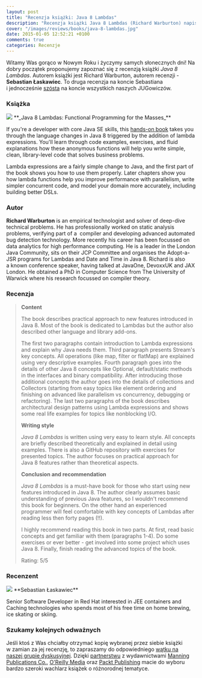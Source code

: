```yaml
---
layout: post
title: "Recenzja książki: Java 8 Lambdas"
description: "Recenzja książki Java 8 Lambdas (Richard Warburton) napisana przez Sebastiana Łaskawca."
cover: "/images/reviews/books/java-8-lambdas.jpg"
date: 2015-01-05 12:52:21 +0100
comments: true
categories: Recenzje
---
```

Witamy Was gorąco w&nbsp;Nowym Roku i&nbsp;życzymy samych słonecznych dni! Na dobry początek proponujemy zapoznać się z&nbsp;recenzją książki _Java 8 Lambdas_. Autorem książki jest Richard Warburton, autorem recenzji - **Sebastian Łaskawiec**. To druga recenzja na koncie Sebastiana i&nbsp;jednocześnie <a href="{{ root_url }}/news/categories/recenzje/">szósta</a> na koncie wszystkich naszych JUGowiczów.

<!--more-->

### Książka
<img class="no-border book-cover" src="{{ root_url }}/images/reviews/books/java-8-lambdas.jpg" />
**_Java 8 Lambdas: Functional Programming for the Masses_**

If you're a&nbsp;developer with core Java SE skills, this <a href="http://shop.oreilly.com/product/0636920030713.do" target="_blank">hands-on book</a> takes you through the language changes in Java 8 triggered by the addition of lambda expressions. You'll learn through code examples, exercises, and fluid explanations how these anonymous functions will help you write simple, clean, library-level code that solves business problems.

Lambda expressions are a&nbsp;fairly simple change to Java, and the first part of the book shows you how to use them properly. Later chapters show you how lambda functions help you improve performance with parallelism, write simpler concurrent code, and model your domain more accurately, including building better DSLs.

<span class="clearfix"></span>

### Autor
**Richard Warburton** is an empirical technologist and solver of deep-dive technical problems. He has professionally worked on static analysis problems, verifying part of a&nbsp; compiler and developing advanced automated bug detection technology. More recently his career has been focussed on data analytics for high performance computing. He is a&nbsp;leader in the London Java Community, sits on their JCP Committee and organises the Adopt-a-JSR programs for Lambdas and Date and Time in Java&nbsp;8. Richard is also a&nbsp;known conference speaker, having talked at JavaOne, DevoxxUK and JAX London. He obtained a&nbsp;PhD in Computer Science from The University of Warwick where his research focussed on compiler theory.

### Recenzja
<blockquote>
  <p>
  	<strong>Content</strong>
  </p>
  <p>
    The book describes practical approach to new features introduced in Java&nbsp;8. Most of the book is dedicated to Lambdas but the author also described other language and library add-ons.
  </p>
  <p>
    The first two paragraphs contain introduction to Lambda expressions and explain why Java needs them. Third paragraph presents Stream's key concepts. All operations (like map, filter or flatMap) are explained using very descriptive examples. Fourth paragraph goes into the details of other Java&nbsp;8 concepts like Optional, default/static methods in the interfaces and binary compatibility. After introducing those additional concepts the author goes into the details of collections and Collectors (starting from easy topics like element ordering and finishing on advanced like parallelism vs concurrency, debugging or refactoring). The last two paragraphs of the book describes architectural design patterns using Lambda expressions and shows some real life examples for topics like nonblocking I/O.
  </p>
  <p>
  	<strong>Writing style</strong>
  </p>
  <p>
    <em>Java&nbsp;8 Lambdas</em> is written using very easy to learn style. All concepts are briefly described theoretically and explained in detail using examples. There is also a&nbsp;GitHub repository with exercises for presented topics. The author focuses on practical approach for Java&nbsp;8 features rather than theoretical aspects.
  </p>
  <p>
  	<strong>Conclusion and recommendation</strong>
  </p>
  <p>
    <em>Java&nbsp;8 Lambdas</em> is a&nbsp;must-have book for those who start using new features introduced in Java&nbsp;8. The author clearly assumes basic understanding of previous Java features, so I wouldn't recommend this book for beginners. On the other hand an experienced programmer will feel comfortable with key concepts of Lambdas after reading less then forty pages (!!).
  </p>
  <p>
    I highly recommend reading this book in two parts. At first, read basic concepts and get familiar with them (paragraphs 1-4). Do some exercises or ever better - get involved into some project which uses Java&nbsp;8. Finally, finish reading the advanced topics of the book.
  </p>
  <p>Rating: 5/5</p>
</blockquote>

### Recenzent
<img class="no-border reviewer-face" src="{{ root_url }}/images/reviews/reviewers/laskawiec-sebastian.jpg" />
**Sebastian Łaskawiec**

Senior Software Developer in Red Hat interested in JEE containers and Caching technologies who spends most of his free time on home brewing, ice skating or skiing.

<span class="clearfix"></span>

### Szukamy kolejnych odważnych
Jeśli ktoś z&nbsp;Was chciałby otrzymać kopię wybranej przez siebie książki w&nbsp;zamian za jej recenzję, to zapraszamy do odpowiedniego <a href="https://groups.google.com/d/topic/torunjug/QvoMIJhDM0M/discussion" target="_blank">wątku na naszej grupie dyskusyjnej</a>. Dzięki <a href="/partners/">partnerstwu</a> z&nbsp;wydawnictwami <a href="http://www.manning.com" target="_blank">Manning Publications Co.</a>, <a href="http://oreilly.com" target="_blank">O'Reilly Media</a> oraz <a href="http://www.packtpub.com" target="_blank">Packt Publishing</a> macie do wyboru bardzo szeroki wachlarz książek o&nbsp;różnorodnej tematyce.